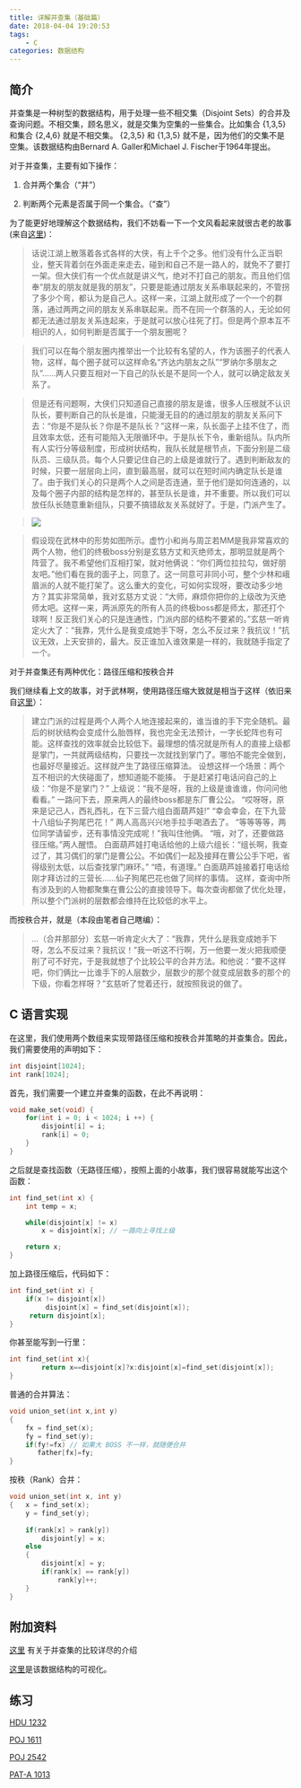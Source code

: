```yaml
---
title: 详解并查集（基础篇）
date: 2018-04-04 19:20:53
tags:
    - C
categories: 数据结构
---
```


## 简介

并查集是一种树型的数据结构，用于处理一些不相交集（Disjoint Sets）的合并及查询问题。不相交集，顾名思义，就是交集为空集的一些集合。比如集合 {1,3,5} 和集合 {2,4,6} 就是不相交集。 {2,3,5} 和 {1,3,5} 就不是，因为他们的交集不是空集。该数据结构由Bernard A. Galler和Michael J. Fischer于1964年提出。

对于并查集，主要有如下操作：

1. 合并两个集合（“并”）

2. 判断两个元素是否属于同一个集合。（“查”）

<!--more-->

为了能更好地理解这个数据结构，我们不妨看一下一个文风看起来就很古老的故事(来自[这里](https://blog.csdn.net/niushuai666/article/details/6662911))：

> 话说江湖上散落着各式各样的大侠，有上千个之多。他们没有什么正当职业，整天背着剑在外面走来走去，碰到和自己不是一路人的，就免不了要打一架。但大侠们有一个优点就是讲义气，绝对不打自己的朋友。而且他们信奉“朋友的朋友就是我的朋友”，只要是能通过朋友关系串联起来的，不管拐了多少个弯，都认为是自己人。这样一来，江湖上就形成了一个一个的群落，通过两两之间的朋友关系串联起来。而不在同一个群落的人，无论如何都无法通过朋友关系连起来，于是就可以放心往死了打。但是两个原本互不相识的人，如何判断是否属于一个朋友圈呢？

> 我们可以在每个朋友圈内推举出一个比较有名望的人，作为该圈子的代表人物，这样，每个圈子就可以这样命名“齐达内朋友之队”“罗纳尔多朋友之队”……两人只要互相对一下自己的队长是不是同一个人，就可以确定敌友关系了。

> 但是还有问题啊，大侠们只知道自己直接的朋友是谁，很多人压根就不认识队长，要判断自己的队长是谁，只能漫无目的的通过朋友的朋友关系问下去：“你是不是队长？你是不是队长？”这样一来，队长面子上挂不住了，而且效率太低，还有可能陷入无限循环中。于是队长下令，重新组队。队内所有人实行分等级制度，形成树状结构，我队长就是根节点，下面分别是二级队员、三级队员。每个人只要记住自己的上级是谁就行了。遇到判断敌友的时候，只要一层层向上问，直到最高层，就可以在短时间内确定队长是谁了。由于我们关心的只是两个人之间是否连通，至于他们是如何连通的，以及每个圈子内部的结构是怎样的，甚至队长是谁，并不重要。所以我们可以放任队长随意重新组队，只要不搞错敌友关系就好了。于是，门派产生了。

> ![](https://coding.net/u/name1e5s/p/pic/git/raw/master/0_1311901712oy9f.gif)

> 假设现在武林中的形势如图所示。虚竹小和尚与周芷若MM是我非常喜欢的两个人物，他们的终极boss分别是玄慈方丈和灭绝师太，那明显就是两个阵营了。我不希望他们互相打架，就对他俩说：“你们两位拉拉勾，做好朋友吧。”他们看在我的面子上，同意了。这一同意可非同小可，整个少林和峨眉派的人就不能打架了。这么重大的变化，可如何实现呀，要改动多少地方？其实非常简单，我对玄慈方丈说：“大师，麻烦你把你的上级改为灭绝师太吧。这样一来，两派原先的所有人员的终极boss都是师太，那还打个球啊！反正我们关心的只是连通性，门派内部的结构不要紧的。”玄慈一听肯定火大了：“我靠，凭什么是我变成她手下呀，怎么不反过来？我抗议！”抗议无效，上天安排的，最大。反正谁加入谁效果是一样的，我就随手指定了一个。


对于并查集还有两种优化：路径压缩和按秩合并

我们继续看上文的故事，对于武林啊，使用路径压缩大致就是相当于这样（依旧来自[这里](https://blog.csdn.net/niushuai666/article/details/6662911)）：

> 建立门派的过程是两个人两个人地连接起来的，谁当谁的手下完全随机。最后的树状结构会变成什么胎唇样，我也完全无法预计，一字长蛇阵也有可能。这样查找的效率就会比较低下。最理想的情况就是所有人的直接上级都是掌门，一共就两级结构，只要找一次就找到掌门了。哪怕不能完全做到，也最好尽量接近。这样就产生了路径压缩算法。 设想这样一个场景：两个互不相识的大侠碰面了，想知道能不能揍。 于是赶紧打电话问自己的上级：“你是不是掌门？” 上级说：“我不是呀，我的上级是谁谁谁，你问问他看看。” 一路问下去，原来两人的最终boss都是东厂曹公公。 “哎呀呀，原来是记己人，西礼西礼，在下三营六组白面葫芦娃!” “幸会幸会，在下九营十八组仙子狗尾巴花！” 两人高高兴兴地手拉手喝酒去了。 “等等等等，两位同学请留步，还有事情没完成呢！”我叫住他俩。 “哦，对了，还要做路径压缩。”两人醒悟。 白面葫芦娃打电话给他的上级六组长：“组长啊，我查过了，其习偶们的掌门是曹公公。不如偶们一起及接拜在曹公公手下吧，省得级别太低，以后查找掌门麻环。” “唔，有道理。” 白面葫芦娃接着打电话给刚才拜访过的三营长……仙子狗尾巴花也做了同样的事情。 这样，查询中所有涉及到的人物都聚集在曹公公的直接领导下。每次查询都做了优化处理，所以整个门派树的层数都会维持在比较低的水平上。

而按秩合并，就是（本段由笔者自己瞎编）：

> ...（合并那部分）玄慈一听肯定火大了：“我靠，凭什么是我变成她手下呀，怎么不反过来？我抗议！”我一听这不行啊，万一他要一发火把我顺便削了可不好完，于是我就想了个比较公平的合并方法。和他说：“要不这样吧，你们俩比一比谁手下的人层数少，层数少的那个就变成层数多的那个的下级，你看怎样呀？”玄慈听了觉着还行，就按照我说的做了。

## C 语言实现

在这里，我们使用两个数组来实现带路径压缩和按秩合并策略的并查集合。因此，我们需要使用的声明如下：

```C
int disjoint[1024];
int rank[1024];
```

首先，我们需要一个建立并查集的函数，在此不再说明：

```C
void make_set(void) {
    for(int i = 0; i < 1024; i ++) {
        disjoint[i] = i;
        rank[i] = 0;
    }
}
```

之后就是查找函数（无路径压缩），按照上面的小故事，我们很容易就能写出这个函数：

```C
int find_set(int x) {
    int temp = x;

    while(disjoint[x] != x)
        x = disjoint[x]; // 一路向上寻找上级

    return x;
}
```

加上路径压缩后，代码如下：

```C
int find_set(int x) {
    if(x != disjoint[x])
         disjoint[x] = find_set(disjoint[x]);
     return disjoint[x];
}
```

你甚至能写到一行里：

```C
int find_set(int x){
        return x==disjoint[x]?x:disjoint[x]=find_set(disjoint[x]);
}
```

普通的合并算法：

```C
void union_set(int x,int y)
{
    fx = find_set(x);
    fy = find_set(y);
    if(fy!=fx) // 如果大 BOSS 不一样，就随便合并
       father[fx]=fy;
}
```

按秩（Rank）合并：

```C
void union_set(int x, int y)
{   x = find_set(x);
    y = find_set(y);
    
    if(rank[x] > rank[y])
        disjoint[y] = x;
    else 
    {
        disjoint[x] = y;
        if(rank[x] == rank[y])
            rank[y]++;
    }
}
```

## 附加资料

[这里](https://ocw.mit.edu/courses/electrical-engineering-and-computer-science/6-046j-design-and-analysis-of-algorithms-spring-2012/lecture-notes/MIT6_046JS12_lec16.pdf) 有关于并查集的比较详尽的介绍

[这里](https://visualgo.net/zh/ufds)是该数据结构的可视化。

## 练习

[HDU 1232](http://acm.hdu.edu.cn/showproblem.php?pid=1232)

[POJ 1611](http://poj.org/problem?id=1611)

[POJ 2542](http://poj.org/problem?id=2542)

[PAT-A 1013](https://www.patest.cn/contests/pat-a-practise/1013)